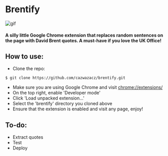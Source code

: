 # Brentify
![gif](https://media.giphy.com/media/xThtag8tOpTGClYTeg/giphy.gif)
#### A silly little Google Chrome extension that replaces random sentences on the page with David Brent quotes. A must-have if you love the UK Office!

How to use:
---

- Clone the repo:
```
$ git clone https://github.com/cazwazacz/brentify.git
```
- Make sure you are using Google Chrome and visit [chrome://extensions/](chrome://extensions/)
- On the top right, enable 'Developer mode'
- Click 'Load unpacked extension...'
- Select the 'brentify' directory you cloned above
- Ensure that the extension is enabled and visit any page, enjoy!

To-do:
---

- Extract quotes
- Test
- Deploy
